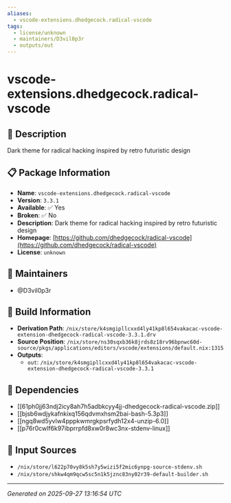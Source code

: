 ```yaml
---
aliases:
  - vscode-extensions.dhedgecock.radical-vscode
tags:
  - license/unknown
  - maintainers/D3vil0p3r
  - outputs/out
---
```


# vscode-extensions.dhedgecock.radical-vscode

## 📝 Description

Dark theme for radical hacking inspired by retro futuristic design

## 📋 Package Information

- **Name**: `vscode-extensions.dhedgecock.radical-vscode`
- **Version**: `3.3.1`
- **Available**: ✅ Yes
- **Broken**: ✅ No
- **Description**: Dark theme for radical hacking inspired by retro futuristic design
- **Homepage**: [https://github.com/dhedgecock/radical-vscode](https://github.com/dhedgecock/radical-vscode)
- **License**: `unknown`
## 👥 Maintainers

- @D3vil0p3r


## 🔧 Build Information

- **Derivation Path**: `/nix/store/k4smgipllcxxd4ly41kp8l654vakacac-vscode-extension-dhedgecock-radical-vscode-3.3.1.drv`
- **Source Position**: `/nix/store/ns30sqxb36k8jrds8z18rv96bpnwc60d-source/pkgs/applications/editors/vscode/extensions/default.nix:1315`
- **Outputs**:
  - `out`:  `/nix/store/k4smgipllcxxd4ly41kp8l654vakacac-vscode-extension-dhedgecock-radical-vscode-3.3.1`

## 🔗 Dependencies

- [[61ph0jj63ndj2icy8ah7h5adbkcyy4jj-dhedgecock-radical-vscode.zip]]
- [[bjsb6wdjykafnkixq156qdvmxhsm2bai-bash-5.3p3]]
- [[ngq8wd5yvlw4pppkwmrgkpsrfydh12x4-unzip-6.0]]
- [[p76r0cwlf6k97ibprrpfd8xw0r8wc3nx-stdenv-linux]]

## 📁 Input Sources

- `/nix/store/l622p70vy8k5sh7y5wizi5f2mic6ynpg-source-stdenv.sh`
- `/nix/store/shkw4qm9qcw5sc5n1k5jznc83ny02r39-default-builder.sh`

---
*Generated on 2025-09-27 13:16:54 UTC*

